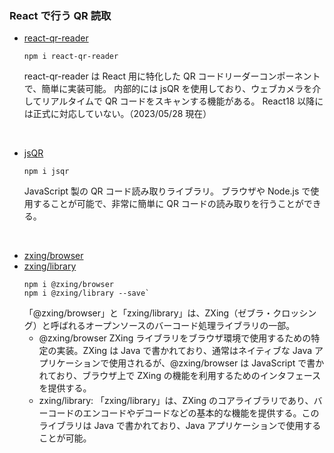 ### React で行う QR 読取

-   [react-qr-reader](https://www.npmjs.com/package/react-qr-reader)

    ```
    npm i react-qr-reader
    ```

    react-qr-reader は React 用に特化した QR コードリーダーコンポーネントで、簡単に実装可能。
    内部的には jsQR を使用しており、ウェブカメラを介してリアルタイムで QR コードをスキャンする機能がある。
    React18 以降には正式に対応していない。（2023/05/28 現在）

<br>

-   [jsQR](https://www.npmjs.com/package/jsqr)

    ```
    npm i jsqr
    ```

    JavaScript 製の QR コード読み取りライブラリ。
    ブラウザや Node.js で使用することが可能で、非常に簡単に QR コードの読み取りを行うことができる。

<br>

-   [zxing/browser](https://www.npmjs.com/package/@zxing/browser)
-   [zxing/library](https://www.npmjs.com/package/@zxing/library)
    ```
    npm i @zxing/browser
    npm i @zxing/library --save`
    ```
    「@zxing/browser」と「zxing/library」は、ZXing（ゼブラ・クロッシング）と呼ばれるオープンソースのバーコード処理ライブラリの一部。
    -   @zxing/browser
        ZXing ライブラリをブラウザ環境で使用するための特定の実装。ZXing は Java で書かれており、通常はネイティブな Java アプリケーションで使用されるが、@zxing/browser は JavaScript で書かれており、ブラウザ上で ZXing の機能を利用するためのインタフェースを提供する。
    -   zxing/library:
        「zxing/library」は、ZXing のコアライブラリであり、バーコードのエンコードやデコードなどの基本的な機能を提供する。このライブラリは Java で書かれており、Java アプリケーションで使用することが可能。
